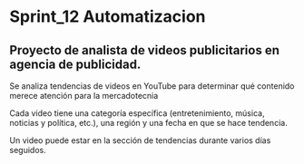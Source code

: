 # Sprint_12 Automatizacion
## Proyecto de analista de videos publicitarios en agencia de publicidad.

Se analiza tendencias de videos en YouTube para determinar qué contenido merece atención para la mercadotecnia

Cada video tiene una categoría específica (entretenimiento, música, noticias y política, etc.), una región y una fecha en que se hace tendencia.

Un video puede estar en la sección de tendencias durante varios días seguidos.

